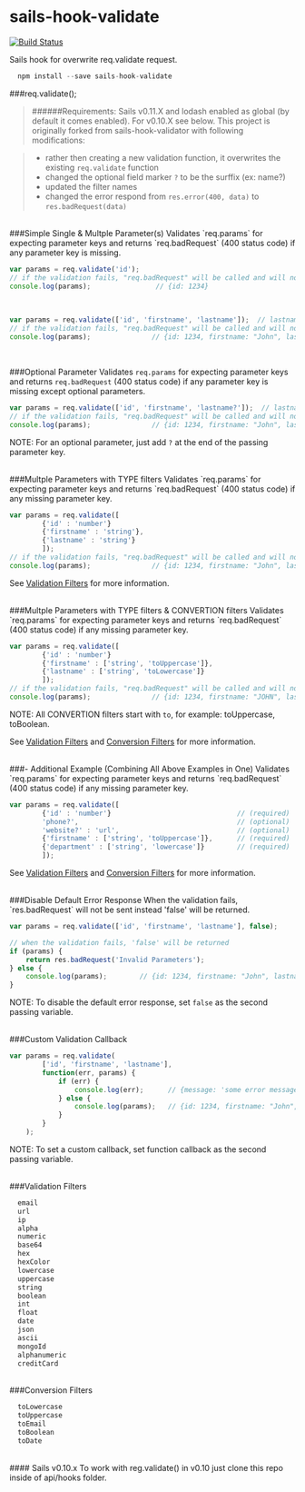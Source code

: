 # sails-hook-validate

[![Build Status](https://travis-ci.org/Josebaseba/sails-hook-validator.svg?branch=master)](https://travis-ci.org/Josebaseba/sails-hook-validator)

Sails hook for overwrite req.validate request.

```javascript
  npm install --save sails-hook-validate
```

###req.validate();

> ######Requirements:
Sails v0.11.X and lodash enabled as global (by default it comes enabled). For v0.10.X see below.
This project is originally forked from sails-hook-validator with following modifications:

> * rather then creating a new validation function, it overwrites the existing `req.validate` function
> * changed the optional field marker `?` to be the surffix (ex: name?)
> * updated the filter names
> * changed the error respond from `res.error(400, data)` to `res.badRequest(data)`

<br>
###Simple Single & Multple Parameter(s)
Validates `req.params` for expecting parameter keys and returns `req.badRequest` (400 status code) if any parameter key is missing.

```javascript
var params = req.validate('id');
// if the validation fails, "req.badRequest" will be called and will not continue to the next line.  
console.log(params);                // {id: 1234}
```
<br>

```javascript
var params = req.validate(['id', 'firstname', 'lastname']);  // lastname is an OPTIONAL field 
// if the validation fails, "req.badRequest" will be called and will not continue to the next line.
console.log(params);               // {id: 1234, firstname: "John", lastname: "Doe"}
```



<br>

###Optional Parameter
Validates `req.params` for expecting parameter keys and returns `req.badRequest` (400 status code) if any parameter key is missing except optional parameters.

```javascript
var params = req.validate(['id', 'firstname', 'lastname?']);  // lastname is an OPTIONAL field 
// if the validation fails, "req.badRequest" will be called and will not continue to the next line.
console.log(params);               // {id: 1234, firstname: "John", lastname: "Doe"}
```

NOTE: For an optional parameter, just add `?` at the end of the passing parameter key.

<br>
###Multple Parameters with TYPE filters
Validates `req.params` for expecting parameter keys and returns `req.badRequest` (400 status code) if any missing parameter key.

```javascript
var params = req.validate([
		{'id' : 'number'}
		{'firstname' : 'string'}, 
		{'lastname' : 'string'}
		]);   
// if the validation fails, "req.badRequest" will be called and will not continue to the next line.
console.log(params);               // {id: 1234, firstname: "John", lastname: "Doe"}
```
See [Validation Filters](#validation_filters) for more information.

<br>
###Multple Parameters with TYPE filters & CONVERTION filters
Validates `req.params` for expecting parameter keys and returns `req.badRequest` (400 status code) if any missing parameter key.

```javascript
var params = req.validate([
		{'id' : 'number'}
		{'firstname' : ['string', 'toUppercase']}, 
		{'lastname' : ['string', 'toLowercase']}
		]);   
// if the validation fails, "req.badRequest" will be called and will not continue to the next line.
console.log(params);               // {id: 1234, firstname: "JOHN", lastname: "doe"}
```
NOTE: All CONVERTION filters start with `to`, for example: toUppercase, toBoolean.

See [Validation Filters](#validation_filters) and [Conversion Filters](#conversion_filters) for more information.

<br>
###- Additional Example (Combining All Above Examples in One) 
Validates `req.params` for expecting parameter keys and returns `req.badRequest` (400 status code) if any missing parameter key.

```javascript
var params = req.validate([
		{'id' : 'number'}                               // (required) 'id' param as NUMBER type
		'phone?',                                       // (optional) 'phone' as ANY type
		'website?' : 'url',                             // (optional) 'website' as URL type
		{'firstname' : ['string', 'toUppercase']},      // (required) 'firstname' as STRING type and convert to UPPERCASE
		{'department' : ['string', 'lowercase']}        // (required) 'department' as STRING type and must be LOWERCASE input
		]);   
```
See [Validation Filters](#validation_filters) and [Conversion Filters](#conversion_filters) for more information.

<br>
###Disable Default Error Response  
When the validation fails, `res.badRequest` will not be sent instead 'false' will be returned.

```javascript
var params = req.validate(['id', 'firstname', 'lastname'], false);  

// when the validation fails, 'false' will be returned
if (params) {
	return res.badRequest('Invalid Parameters');
} else {
	console.log(params);		// {id: 1234, firstname: "John", lastname: "Doe"}
}
```
NOTE: To disable the default error response, set `false` as the second passing variable.

<br>
###Custom Validation Callback 

```javascript
var params = req.validate(
		['id', 'firstname', 'lastname'],
		function(err, params) {
			if (err) {
				console.log(err);      // {message: 'some error message', invalid: ['id', 'firstname']} 
			} else {
				console.log(params);   // {id: 1234, firstname: "John", lastname: "doe"}
			}
		}
	);  
```
NOTE: To set a custom callback, set function callback as the second passing variable.

<br>
###<a name="validation_filters"></a>Validation Filters

```javascript  
  email
  url
  ip
  alpha
  numeric
  base64
  hex
  hexColor
  lowercase
  uppercase
  string
  boolean
  int
  float
  date
  json
  ascii
  mongoId
  alphanumeric
  creditCard
```

<br>
###<a name="conversion_filters"></a>Conversion Filters

```javascript  
  toLowercase
  toUppercase
  toEmail
  toBoolean
  toDate
```
  
  
  


<br>
#### Sails v0.10.x
To work with reg.validate() in v0.10 just clone this repo inside of api/hooks folder.
